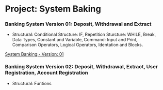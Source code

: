 # Project: System Baking

### Banking System Version 01: Deposit, Withdrawal and Extract

- Structural: Conditional Structure: IF, Repetition Sturcture: WHILE, Break, Data Types, Constant and Variable, Command: Input and Print, Comparison Operators, Logical Operators, Identation and Blocks.

[System Banking - Version: 01](https://github.com/WanderBernardo/BankingSystem_Project/tree/main/System_Baking_V01)


### Banking System Version 02: Deposit, Withdrawal, Extract, User Registration, Account Registration

- Structural: Funtions

